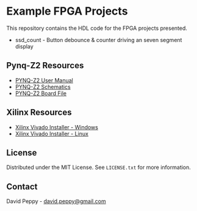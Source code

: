 # Example FPGA Projects
This repository contains the HDL code for the FPGA projects presented.

* ssd_count - Button debounce & counter driving an seven segment display

## Pynq-Z2 Resources
* <a href="https://dpoauwgwqsy2x.cloudfront.net/Download/pynqz2_user_manual_v1_0.pdf">PYNQ-Z2 User Manual</a>
* <a href="https://dpoauwgwqsy2x.cloudfront.net/Download/TUL_PYNQ_Schematic_R12.pdf">PYNQ-Z2 Schematics</a>
* <a href="https://github.com/Xilinx/XilinxBoardStore/tree/master/boards/TUL/pynq-z2/A.0">PYNQ-Z2 Board File</a>

## Xilinx Resources
* <a href="https://www.xilinx.com/member/forms/download/xef.html?filename=FPGAs_AdaptiveSoCs_Unified_2024.1_0522_2023_Win64.exe">Xilinx Vivado Installer - Windows</a>
* <a href="https://www.xilinx.com/member/forms/download/xef.html?filename=FPGAs_AdaptiveSoCs_Unified_2024.1_0522_2023_Lin64.bin">Xilinx Vivado Installer - Linux</a>

## License

Distributed under the MIT License. See `LICENSE.txt` for more information.

## Contact

David Peppy - david.peppy@gmail.com
